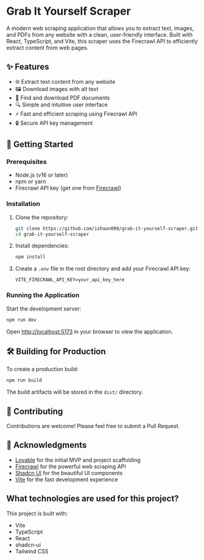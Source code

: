 # Grab It Yourself Scraper

A modern web scraping application that allows you to extract text, images, and PDFs from any website with a clean, user-friendly interface. Built with React, TypeScript, and Vite, this scraper uses the Firecrawl API to efficiently extract content from web pages.

## ✨ Features

- 🌐 Extract text content from any website
- 🖼️ Download images with alt text
- 📄 Find and download PDF documents
- 🔍 Simple and intuitive user interface
- ⚡ Fast and efficient scraping using Firecrawl API
- 🔒 Secure API key management

## 🚀 Getting Started

### Prerequisites

- Node.js (v16 or later)
- npm or yarn
- Firecrawl API key (get one from [Firecrawl](https://firecrawl.dev))

### Installation

1. Clone the repository:

   ```sh
   git clone https://github.com/ishaan000/grab-it-yourself-scraper.git
   cd grab-it-yourself-scraper
   ```

2. Install dependencies:

   ```sh
   npm install
   ```

3. Create a `.env` file in the root directory and add your Firecrawl API key:
   ```env
   VITE_FIRECRAWL_API_KEY=your_api_key_here
   ```

### Running the Application

Start the development server:

```sh
npm run dev
```

Open [http://localhost:5173](http://localhost:5173) in your browser to view the application.

## 🛠️ Building for Production

To create a production build:

```sh
npm run build
```

The build artifacts will be stored in the `dist/` directory.

## 🤝 Contributing

Contributions are welcome! Please feel free to submit a Pull Request.

## 🙏 Acknowledgments

- [Lovable](https://lovable.dev) for the initial MVP and project scaffolding
- [Firecrawl](https://firecrawl.dev) for the powerful web scraping API
- [Shadcn UI](https://ui.shadcn.com/) for the beautiful UI components
- [Vite](https://vitejs.dev/) for the fast development experience

## What technologies are used for this project?

This project is built with:

- Vite
- TypeScript
- React
- shadcn-ui
- Tailwind CSS
